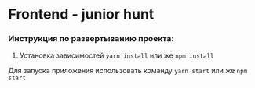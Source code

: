 # Frontend - junior hunt

### Инструкция по развертыванию проекта:

1. Установка зависимостей `yarn install` или же `npm install`

Для запуска приложения использовать команду `yarn start` или же `npm start`
